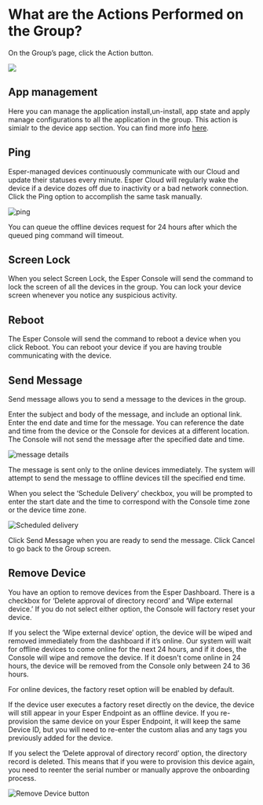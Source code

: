 # What are the Actions Performed on the Group?

  

On the Group’s page, click the Action button.

![](https://lh6.googleusercontent.com/vIO7oRebrI5oJQLyYEPQOdYWIPdqUT9AYzhij4BGLAziD7GIuwtbGUhMiNlm8ShTTppF45EHQIXIsNsuKflC-kDJFiSxL9taSUO1G0mC6VfflaulBbodljjMeoyyqXS_eG5uOz4Z)

## App management
Here you can manage the application install,un-install, app state and apply manage configurations to all the application in the group. This action is simialr to the device app section. You can find more info [here](./groups-apps-install-uninstall.md).  

## Ping

Esper-managed devices continuously communicate with our Cloud and update their statuses every minute. Esper Cloud will regularly wake the device if a device dozes off due to inactivity or a bad network connection. Click the Ping option to accomplish the same task manually.

![ping](https://lh4.googleusercontent.com/yCMbjFodBjC4oW3FGk0icSfHmvDpURJk9093NafmQZsKjB5L5MhH1VQVV49aQwaM7z1A60h6hjZ872PawMVcpsv_UWlvR_5bbtfJLbxqKaBA8C6DhwOorv3RDrs8PhlmxvB4DTCe)

You can queue the offline devices request for 24 hours after which the queued ping command will timeout.

  

## Screen Lock

When you select Screen Lock, the Esper Console will send the command to lock the screen of all the devices in the group. You can lock your device screen whenever you notice any suspicious activity.

## Reboot

The Esper Console will send the command to reboot a device when you click Reboot. You can reboot your device if you are having trouble communicating with the device.

## Send Message

Send message allows you to send a message to the devices in the group.

Enter the subject and body of the message, and include an optional link. Enter the end date and time for the message. You can reference the date and time from the device or the Console for devices at a different location. The Console will not send the message after the specified date and time.

![message details](https://lh4.googleusercontent.com/Cdia_7S5juYkVheqQPcZlFp6lbXXEGdZHogXIewp4QPSs0C-pwho3HzQ2MQJlV8AODISdE-1WuasClZVxfIdvFFahR0DsBLgo0Pk6UnJVI1cnM8GUWfuI8RmEIjG9vd9OzIvUrea)

The message is sent only to the online devices immediately. The system will attempt to send the message to offline devices till the specified end time.

When you select the ‘Schedule Delivery’ checkbox, you will be prompted to enter the start date and the time to correspond with the Console time zone or the device time zone.

![Scheduled delivery](https://lh3.googleusercontent.com/McG8eysnzFXZDV1wZYfYyoyk7rQp8aIdaiUFAhYKayzrSa8sw6rCL68XcvWxkBPFHCLdaNPt_snvPZR12L9WZRj9ztTiv25rZmz9qTEHVonPaULMcNPkMks0LfMaO9SErZ7VUQUg)

Click Send Message when you are ready to send the message. Click Cancel to go back to the Group screen.

## Remove Device

You have an option to remove devices from the Esper Dashboard. There is a checkbox for ‘Delete approval of directory record’ and ‘Wipe external device.’ If you do not select either option, the Console will factory reset your device.

If you select the ‘Wipe external device’ option, the device will be wiped and removed immediately from the dashboard if it’s online. Our system will wait for offline devices to come online for the next 24 hours, and if it does, the Console will wipe and remove the device. If it doesn't come online in 24 hours, the device will be removed from the Console only between 24 to 36 hours.

For online devices, the factory reset option will be enabled by default.

If the device user executes a factory reset directly on the device, the device will still appear in your Esper Endpoint as an offline device. If you re-provision the same device on your Esper Endpoint, it will keep the same Device ID, but you will need to re-enter the custom alias and any tags you previously added for the device.

If you select the ‘Delete approval of directory record’ option, the directory record is deleted. This means that if you were to provision this device again, you need to reenter the serial number or manually approve the onboarding process.

![Remove Device button](https://lh6.googleusercontent.com/bXKwxUCOFbuOSkZ_loO-ITz31W7wzznQRJLjivq4fTqGIGRb4gKHDP2eo8azowrswdUW8WRHdOpRdJGU0BLC18PZkFWV-4lartzcEd2FhSlJRfjMqevia4UgHNRBllcvNN0mcDMG)